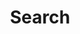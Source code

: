 ---
title: "Search" # in any language you want
layout: "search" # is necessary
# url: "/archive"
# description: "Description for Search"
summary: "search"
placeholder: "Search the site!"
---